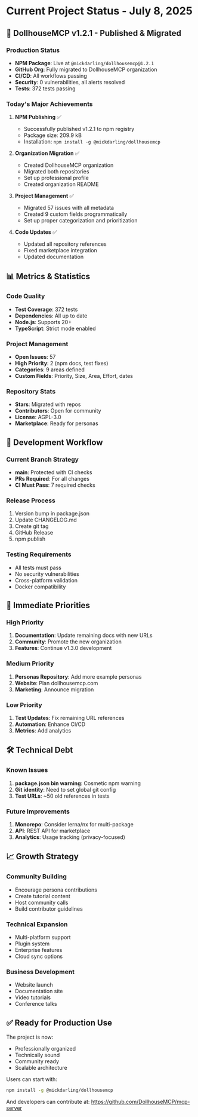 # Current Project Status - July 8, 2025

## 🚀 DollhouseMCP v1.2.1 - Published & Migrated

### Production Status
- **NPM Package**: Live at `@mickdarling/dollhousemcp@1.2.1`
- **GitHub Org**: Fully migrated to DollhouseMCP organization
- **CI/CD**: All workflows passing
- **Security**: 0 vulnerabilities, all alerts resolved
- **Tests**: 372 tests passing

### Today's Major Achievements
1. **NPM Publishing** ✅
   - Successfully published v1.2.1 to npm registry
   - Package size: 209.9 kB
   - Installation: `npm install -g @mickdarling/dollhousemcp`

2. **Organization Migration** ✅
   - Created DollhouseMCP organization
   - Migrated both repositories
   - Set up professional profile
   - Created organization README

3. **Project Management** ✅
   - Migrated 57 issues with all metadata
   - Created 9 custom fields programmatically
   - Set up proper categorization and prioritization

4. **Code Updates** ✅
   - Updated all repository references
   - Fixed marketplace integration
   - Updated documentation

## 📊 Metrics & Statistics

### Code Quality
- **Test Coverage**: 372 tests
- **Dependencies**: All up to date
- **Node.js**: Supports 20+
- **TypeScript**: Strict mode enabled

### Project Management
- **Open Issues**: 57
- **High Priority**: 2 (npm docs, test fixes)
- **Categories**: 9 areas defined
- **Custom Fields**: Priority, Size, Area, Effort, dates

### Repository Stats
- **Stars**: Migrated with repos
- **Contributors**: Open for community
- **License**: AGPL-3.0
- **Marketplace**: Ready for personas

## 🔄 Development Workflow

### Current Branch Strategy
- **main**: Protected with CI checks
- **PRs Required**: For all changes
- **CI Must Pass**: 7 required checks

### Release Process
1. Version bump in package.json
2. Update CHANGELOG.md
3. Create git tag
4. GitHub Release
5. npm publish

### Testing Requirements
- All tests must pass
- No security vulnerabilities
- Cross-platform validation
- Docker compatibility

## 🎯 Immediate Priorities

### High Priority
1. **Documentation**: Update remaining docs with new URLs
2. **Community**: Promote the new organization
3. **Features**: Continue v1.3.0 development

### Medium Priority
1. **Personas Repository**: Add more example personas
2. **Website**: Plan dollhousemcp.com
3. **Marketing**: Announce migration

### Low Priority
1. **Test Updates**: Fix remaining URL references
2. **Automation**: Enhance CI/CD
3. **Metrics**: Add analytics

## 🛠️ Technical Debt

### Known Issues
1. **package.json bin warning**: Cosmetic npm warning
2. **Git identity**: Need to set global git config
3. **Test URLs**: ~50 old references in tests

### Future Improvements
1. **Monorepo**: Consider lerna/nx for multi-package
2. **API**: REST API for marketplace
3. **Analytics**: Usage tracking (privacy-focused)

## 📈 Growth Strategy

### Community Building
- Encourage persona contributions
- Create tutorial content
- Host community calls
- Build contributor guidelines

### Technical Expansion
- Multi-platform support
- Plugin system
- Enterprise features
- Cloud sync options

### Business Development
- Website launch
- Documentation site
- Video tutorials
- Conference talks

## ✅ Ready for Production Use

The project is now:
- Professionally organized
- Technically sound
- Community ready
- Scalable architecture

Users can start with:
```bash
npm install -g @mickdarling/dollhousemcp
```

And developers can contribute at:
https://github.com/DollhouseMCP/mcp-server